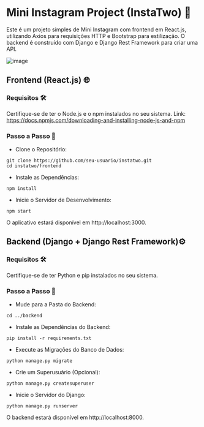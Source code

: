 # Mini Instagram Project (InstaTwo) 📸
Este é um projeto simples de Mini Instagram com frontend em React.js, utilizando Axios para requisições HTTP e Bootstrap para estilização. O backend é construído com Django e Django Rest Framework para criar uma API.

![image](https://github.com/es20232/eqp2/assets/40923082/cda08bc9-7f52-43b6-89ff-f5afb2d26da5)

## Frontend (React.js) 🌐
### Requisitos 🛠️
Certifique-se de ter o Node.js e o npm instalados no seu sistema.
Link: https://docs.npmjs.com/downloading-and-installing-node-js-and-npm

### Passo a Passo 🚀
- Clone o Repositório:
```
git clone https://github.com/seu-usuario/instatwo.git
cd instatwo/frontend
```
- Instale as Dependências:
```
npm install
```
- Inicie o Servidor de Desenvolvimento:

```
npm start
```
O aplicativo estará disponível em http://localhost:3000.

## Backend (Django + Django Rest Framework)⚙️
### Requisitos 🛠️
Certifique-se de ter Python e pip instalados no seu sistema.

### Passo a Passo 🚀
- Mude para a Pasta do Backend:
```
cd ../backend
```
- Instale as Dependências do Backend:
```
pip install -r requirements.txt
```
- Execute as Migrações do Banco de Dados:
```
python manage.py migrate
```
- Crie um Superusuário (Opcional):
```
python manage.py createsuperuser
```
- Inicie o Servidor do Django:
```
python manage.py runserver
```
O backend estará disponível em http://localhost:8000.

